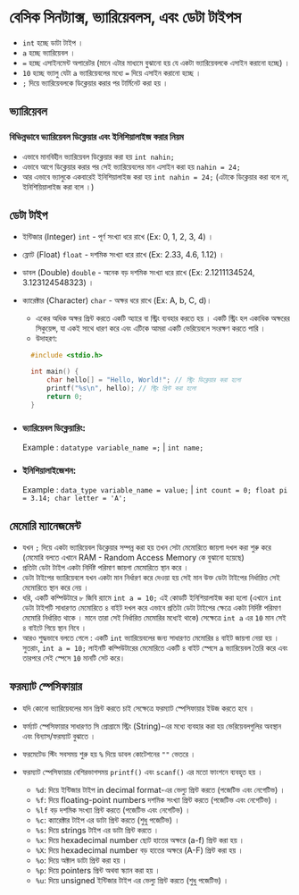 # বেসিক সিনট্যাক্স, ভ্যারিয়েবলস, এবং ডেটা টাইপস

- `int` হচ্ছে ডাটা টাইপ ।
- `a` হচ্ছে ভ্যারিয়েবল ।
- `=` হচ্ছে এসাইনমেন্ট অপারেটর (মানে এটার মাধ্যমে বুঝানো হয় যে একটা ভ্যারিয়েবলকে এসাইন করানো হচ্ছে) ।
- `10` হচ্ছে ভ্যালু যেটা `a` ভ্যারিয়েবলের মধ্যে `=` দিয়ে এসাইন করানো হচ্ছে ।
- `;` দিয়ে ভ্যারিয়েবলকে ডিক্লেয়ার করার পর টার্মিনেট করা হয় ।

## ভ্যারিয়েবল

### বিভিন্নভাবে ভ্যারিয়েবল ডিক্লেয়ার এবং ইনিশিয়ালাইজ করার নিয়ম

- এভাবে মানবিহীন ভ্যারিয়েবল ডিক্লেয়ার করা হয় `int nahin;`
- এভাবে আগে ডিক্লেয়ার করার পর সেই ভ্যারিয়েবলের মান এসাইন করা হয় `nahin = 24;`
- আর এভাবে ভ্যালুকে একবারেই ইনিশিয়ালাইজ করা হয় `int nahin = 24;` (এটাকে ডিক্লেয়ার করা বলে না, ইনিশিয়িয়ালাইজ করা বলে ।)

## ডেটা টাইপ

- ইন্টিজার (Integer) `int` - পূর্ণ সংখ্যা ধরে রাখে (Ex: 0, 1, 2, 3, 4) ।
- ফ্লোট (Float) `float` - দশমিক সংখ্যা ধরে রাখে (Ex: 2.33, 4.6, 1.12) ।
- ডাবল (Double) `double` - অনেক বড় দশমিক সংখ্যা ধরে রাখে (Ex: 2.1211134524, 3.123124548323) ।
- ক্যারেক্টার (Character) `char` - অক্ষর ধরে রাখে (Ex: A, b, C, d)।

  - একের অধিক অক্ষর প্রিন্ট করতে একটি অ্যারে বা স্ট্রিং ব্যবহার করতে হয় । একটি স্ট্রিং হল একাধিক অক্ষরের সিকুয়েন্স, যা একই সাথে ধারণ করে এবং এটিকে আমরা একটি ভেরিয়েবলে সংরক্ষণ করতে পারি ।
  - উদাহরণ:

  ```c
    #include <stdio.h>

    int main() {
        char hello[] = "Hello, World!"; // স্ট্রিং ডিক্লেয়ার করা হলো
        printf("%s\n", hello); // স্ট্রিং প্রিন্ট করা হলো
        return 0;
    }
  ```

- ### ভ্যারিয়েবল ডিক্লেয়ারিং:
  Example : `datatype variable_name =;` | `int name;`
- ### ইনিশিয়ালাইজেশন:
  Example : `data_type variable_name = value;` | `int count = 0; float pi = 3.14; char letter = 'A';`

## মেমোরি ম্যানেজমেন্ট

- যখন `;` দিয়ে একটা ভ্যারিয়েবল ডিক্লেয়ার সম্পন্ন করা হয় তখন সেটা মেমোরিতে জায়গা দখল করা শুরু করে (মেমোরি বলতে এখানে RAM - Random Access Memory কে বুঝানো হয়েছে)
- প্রতিটা ডেটা টাইপ একটা নির্দিষ্ট পরিমাণ জায়গা মেমোরিতে স্থান করে ।
- ডেটা টাইপের ভ্যারিয়েবলে যখন একটা মান নির্ধারণ করে দেওয়া হয় সেই মান উক্ত ডেটা টাইপের নির্ধারিত সেই মেমোরিতে স্থান করে নেয় ।
- ধরি, একটি কম্পিউটারে ৮ জিবি র‍্যামে `int a = 10;` এই কোডটি ইনিশিয়ালাইজ করা হলো (এখানে `int` ডেটা টাইপটি সাধারণত মেমোরিতে ৪ বাইট দখল করে এভাবে প্রতিটা ডেটা টাইপের ক্ষেত্রে একটা নির্দিষ্ট পরিমাণ মেমোরি নির্ধারিত থাকে । মানে তারা সেই নির্ধারিত মেমোরির মধ্যেই থাকে) সেক্ষেত্রে `int a` এর `10` মান সেই ৪ বাইটে গিয়ে স্থান নিবে ।
- আরও শুদ্ধভাবে বলতে গেলে : একটি `int` ভ্যারিয়েবলের জন্য সাধারণত মেমোরির ৪ বাইট জায়গা নেয়া হয় । সুতরাং, `int a = 10;` লাইনটি কম্পিউটারের মেমোরিতে একটি ৪ বাইট স্পেসে `a` ভ্যারিয়েবল তৈরি করে এবং তারপরে সেই স্পেসে `10` মানটি সেট করে।

## ফরম্যাট স্পেসিফায়ার

- যদি কোনো ভ্যারিয়েবলের মান প্রিন্ট করতে চাই সেক্ষেত্রে ফরম্যাট স্পেসিফায়ার ইউজ করতে হবে ।
- ফর্ম্যাট স্পেসিফায়ার সাধারণত সি প্রোগ্রামে স্ট্রিং (String)-এর মধ্যে ব্যবহার করা হয় ভেরিয়েবলগুলির অবস্থান এবং বিন্যাস/ফরম্যাট বুঝাতে ।
- ফরমেটেড স্টিং সবসময় শুরু হয় `%` দিয়ে ডাবল কোটেশনের `""` ভেতরে ।
- ফরম্যাট স্পেসিফায়ার বেশিরভাগসময় `printf()` এবং `scanf()` এর মতো ফাংশনে ব্যবহৃত হয় ।

  - `%d`: দিয়ে ইন্টিজার টাইপ in decimal format-এর ভেল্যু প্রিন্ট কর‍তে (পজেটিভ এবং নেগেটিভ) ।
  - `%f`: দিয়ে floating-point numbers দশমিক সংখ্যা প্রিন্ট করতে (পজেটিভ এবং নেগেটিভ) ।
  - `%lf` বড় দশমিক সংখ্যা প্রিন্ট করতে (পজেটিভ এবং নেগেটিভ) ।
  - `%c`: ক্যারেক্টার টাইপ এর ডাটা প্রিন্ট করতে (শুধু পজেটিভ) ।
  - `%s`: দিয়ে strings টাইপ এর ডাটা প্রিন্ট করতে ।
  - `%x`: দিয়ে hexadecimal number ছোট হাতের অক্ষরে (a-f) প্রিন্ট করা হয় ।
  - `%X`: দিয়ে hexadecimal number বড় হাতের অক্ষরে (A-F) প্রিন্ট করা হয় ।
  - `%o`: দিয়ে অক্টাল ডাটা প্রিন্ট করা হয় ।
  - `%p`: দিয়ে pointers প্রিন্ট অথবা স্ক্যান করা হয় ।
  - `%u`: দিয়ে unsigned ইন্টিজার টাইপ এর ভেল্যু প্রিন্ট কর‍তে (শুধু পজেটিভ) ।
